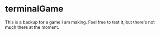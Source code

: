# terminalGame
This is a backup for a game I am making. Feel free to test it, but there's not much there at the moment.
